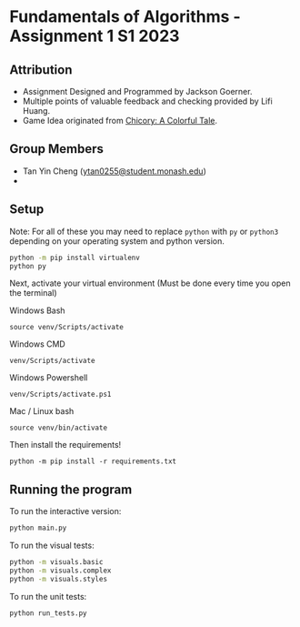 # Fundamentals of Algorithms - Assignment 1 S1 2023

## Attribution

* Assignment Designed and Programmed by Jackson Goerner.
* Multiple points of valuable feedback and checking provided by Lifi Huang.
* Game Idea originated from [Chicory: A Colorful Tale](https://chicorygame.com/).

## Group Members

- Tan Yin Cheng (ytan0255@student.monash.edu)
- 
## Setup

Note: For all of these you may need to replace `python` with `py` or `python3` depending on your operating system and python version.

```bash
python -m pip install virtualenv
python py 
```

Next, activate your virtual environment (Must be done every time you open the terminal)

Windows Bash
```
source venv/Scripts/activate
```

Windows CMD
```
venv/Scripts/activate
```

Windows Powershell
```
venv/Scripts/activate.ps1
```

Mac / Linux bash
```
source venv/bin/activate
```

Then install the requirements!
```
python -m pip install -r requirements.txt
```

## Running the program

To run the interactive version:

```bash
python main.py
```

To run the visual tests:

```bash
python -m visuals.basic
python -m visuals.complex
python -m visuals.styles
```

To run the unit tests:

```bash
python run_tests.py
```
